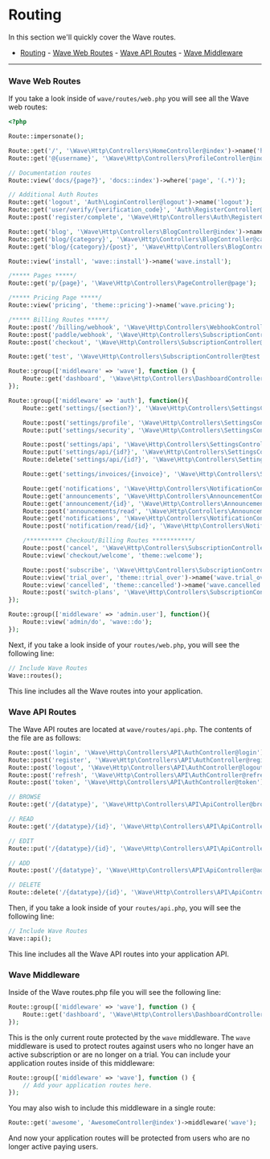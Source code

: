 # Routing

In this section we'll quickly cover the Wave routes.

- [Routing](#routing)
		- [Wave Web Routes](#wave-web-routes)
		- [Wave API Routes](#wave-api-routes)
		- [Wave Middleware](#wave-middleware)

---

<a name="web-routes"></a>
### Wave Web Routes

If you take a look inside of `wave/routes/web.php` you will see all the Wave web routes:

```php
<?php

Route::impersonate();

Route::get('/', '\Wave\Http\Controllers\HomeController@index')->name('home');
Route::get('@{username}', '\Wave\Http\Controllers\ProfileController@index')->name('wave.profile');

// Documentation routes
Route::view('docs/{page?}', 'docs::index')->where('page', '(.*)');

// Additional Auth Routes
Route::get('logout', 'Auth\LoginController@logout')->name('logout');
Route::get('user/verify/{verification_code}', 'Auth\RegisterController@verify')->name('verify');
Route::post('register/complete', '\Wave\Http\Controllers\Auth\RegisterController@complete')->name('wave.register-complete');

Route::get('blog', '\Wave\Http\Controllers\BlogController@index')->name('wave.blog');
Route::get('blog/{category}', '\Wave\Http\Controllers\BlogController@category')->name('wave.blog.category');
Route::get('blog/{category}/{post}', '\Wave\Http\Controllers\BlogController@post')->name('wave.blog.post');

Route::view('install', 'wave::install')->name('wave.install');

/***** Pages *****/
Route::get('p/{page}', '\Wave\Http\Controllers\PageController@page');

/***** Pricing Page *****/
Route::view('pricing', 'theme::pricing')->name('wave.pricing');

/***** Billing Routes *****/
Route::post('/billing/webhook', '\Wave\Http\Controllers\WebhookController@handleWebhook');
Route::post('paddle/webhook', '\Wave\Http\Controllers\SubscriptionController@hook');
Route::post('checkout', '\Wave\Http\Controllers\SubscriptionController@checkout')->name('checkout');

Route::get('test', '\Wave\Http\Controllers\SubscriptionController@test');

Route::group(['middleware' => 'wave'], function () {
	Route::get('dashboard', '\Wave\Http\Controllers\DashboardController@index')->name('wave.dashboard');
});

Route::group(['middleware' => 'auth'], function(){
	Route::get('settings/{section?}', '\Wave\Http\Controllers\SettingsController@index')->name('wave.settings');

	Route::post('settings/profile', '\Wave\Http\Controllers\SettingsController@profilePut')->name('wave.settings.profile.put');
	Route::put('settings/security', '\Wave\Http\Controllers\SettingsController@securityPut')->name('wave.settings.security.put');

	Route::post('settings/api', '\Wave\Http\Controllers\SettingsController@apiPost')->name('wave.settings.api.post');
	Route::put('settings/api/{id?}', '\Wave\Http\Controllers\SettingsController@apiPut')->name('wave.settings.api.put');
	Route::delete('settings/api/{id?}', '\Wave\Http\Controllers\SettingsController@apiDelete')->name('wave.settings.api.delete');

	Route::get('settings/invoices/{invoice}', '\Wave\Http\Controllers\SettingsController@invoice')->name('wave.invoice');

	Route::get('notifications', '\Wave\Http\Controllers\NotificationController@index')->name('wave.notifications');
	Route::get('announcements', '\Wave\Http\Controllers\AnnouncementController@index')->name('wave.announcements');
	Route::get('announcement/{id}', '\Wave\Http\Controllers\AnnouncementController@announcement')->name('wave.announcement');
	Route::post('announcements/read', '\Wave\Http\Controllers\AnnouncementController@read')->name('wave.announcements.read');
	Route::get('notifications', '\Wave\Http\Controllers\NotificationController@index')->name('wave.notifications');
	Route::post('notification/read/{id}', '\Wave\Http\Controllers\NotificationController@delete')->name('wave.notification.read');

    /********** Checkout/Billing Routes ***********/
    Route::post('cancel', '\Wave\Http\Controllers\SubscriptionController@cancel')->name('wave.cancel');
    Route::view('checkout/welcome', 'theme::welcome');

    Route::post('subscribe', '\Wave\Http\Controllers\SubscriptionController@subscribe')->name('wave.subscribe');
	Route::view('trial_over', 'theme::trial_over')->name('wave.trial_over');
	Route::view('cancelled', 'theme::cancelled')->name('wave.cancelled');
    Route::post('switch-plans', '\Wave\Http\Controllers\SubscriptionController@switchPlans')->name('wave.switch-plans');
});

Route::group(['middleware' => 'admin.user'], function(){
    Route::view('admin/do', 'wave::do');
});
```

Next, if you take a look inside of your `routes/web.php`, you will see the following line:

```php
// Include Wave Routes
Wave::routes();
```

This line includes all the Wave routes into your application.

<a name="api-routes"></a>
### Wave API Routes

The Wave API routes are located at `wave/routes/api.php`. The contents of the file are as follows:

```php
Route::post('login', '\Wave\Http\Controllers\API\AuthController@login');
Route::post('register', '\Wave\Http\Controllers\API\AuthController@register');
Route::post('logout', '\Wave\Http\Controllers\API\AuthController@logout');
Route::post('refresh', '\Wave\Http\Controllers\API\AuthController@refresh');
Route::post('token', '\Wave\Http\Controllers\API\AuthController@token');

// BROWSE
Route::get('/{datatype}', '\Wave\Http\Controllers\API\ApiController@browse');

// READ
Route::get('/{datatype}/{id}', '\Wave\Http\Controllers\API\ApiController@read');

// EDIT
Route::put('/{datatype}/{id}', '\Wave\Http\Controllers\API\ApiController@edit');

// ADD
Route::post('/{datatype}', '\Wave\Http\Controllers\API\ApiController@add');

// DELETE
Route::delete('/{datatype}/{id}', '\Wave\Http\Controllers\API\ApiController@delete');
```

Then, if you take a look inside of your `routes/api.php`, you will see the following line:

```php
// Include Wave Routes
Wave::api();
```

This line includes all the Wave API routes into your application API.

<a name="wave-middleware"></a>
### Wave Middleware

Inside of the Wave routes.php file you will see the following line:

```php
Route::group(['middleware' => 'wave'], function () {
    Route::get('dashboard', '\Wave\Http\Controllers\DashboardController@index')->name('wave.dashboard');
});
```

This is the only current route protected by the `wave` middleware. The `wave` middleware is used to protect routes against users who no longer have an active subscription or are no longer on a trial. You can include your application routes inside of this middleware:

```php
Route::group(['middleware' => 'wave'], function () {
    // Add your application routes here.
});
```

You may also wish to include this middleware in a single route:

```php
Route::get('awesome', 'AwesomeController@index')->middleware('wave');
```

And now your application routes will be protected from users who are no longer active paying users.
